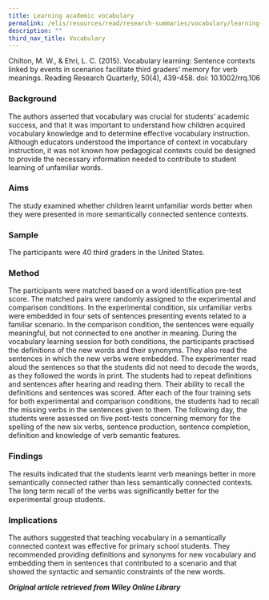 ```yaml
---
title: Learning academic vocabulary
permalink: /elis/resources/read/research-summaries/vocabulary/learning-academic-vocabulary/
description: ""
third_nav_title: Vocabulary
---
```

Chilton, M. W., & Ehri, L. C. (2015). Vocabulary learning: Sentence contexts linked by events in scenarios facilitate third graders’ memory for verb meanings. Reading Research Quarterly, 50(4), 439-458. doi: 10.1002/rrq.106

### Background

The authors asserted that vocabulary was crucial for students’ academic success, and that it was important to understand how children acquired vocabulary knowledge and to determine effective vocabulary instruction. Although educators understood the importance of context in vocabulary instruction, it was not known how pedagogical contexts could be designed to provide the necessary information needed to contribute to student learning of unfamiliar words.

### Aims

The study examined whether children learnt unfamiliar words better when they were presented in more semantically connected sentence contexts.

### Sample

The participants were 40 third graders in the United States.

### Method

The participants were matched based on a word identification pre-test score. The matched pairs were randomly assigned to the experimental and comparison conditions. In the experimental condition, six unfamiliar verbs were embedded in four sets of sentences presenting events related to a familiar scenario. In the comparison condition, the sentences were equally meaningful, but not connected to one another in meaning. During the vocabulary learning session for both conditions, the participants practised the definitions of the new words and their synonyms. They also read the sentences in which the new verbs were embedded. The experimenter read aloud the sentences so that the students did not need to decode the words, as they followed the words in print. The students had to repeat definitions and sentences after hearing and reading them. Their ability to recall the definitions and sentences was scored. After each of the four training sets for both experimental and comparison conditions, the students had to recall the missing verbs in the sentences given to them. The following day, the students were assessed on five post-tests concerning memory for the spelling of the new six verbs, sentence production, sentence completion, definition and knowledge of verb semantic features.

### Findings

The results indicated that the students learnt verb meanings better in more semantically connected rather than less semantically connected contexts. The long term recall of the verbs was significantly better for the experimental group students.

### Implications

The authors suggested that teaching vocabulary in a semantically connected context was effective for primary school students. They recommended providing definitions and synonyms for new vocabulary and embedding them in sentences that contributed to a scenario and that showed the syntactic and semantic constraints of the new words.


_**Original article retrieved from Wiley Online Library**_